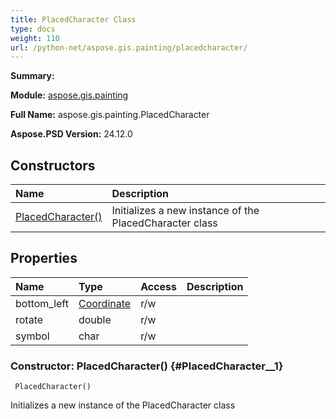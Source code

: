 ```yaml
---
title: PlacedCharacter Class
type: docs
weight: 110
url: /python-net/aspose.gis.painting/placedcharacter/
---
```


**Summary:** 

**Module:** [aspose.gis.painting](/psd/python-net/aspose.gis.painting/)

**Full Name:** aspose.gis.painting.PlacedCharacter

**Aspose.PSD Version:** 24.12.0

## **Constructors**
| **Name** | **Description** |
| :- | :- |
| [PlacedCharacter()](#PlacedCharacter__1) | Initializes a new instance of the PlacedCharacter class |
## **Properties**
| **Name** | **Type** | **Access** | **Description** |
| :- | :- | :- | :- |
| bottom_left | [Coordinate](/psd/python-net/aspose.gis.common/coordinate/) | r/w |    |
| rotate | double | r/w |    |
| symbol | char | r/w |    |


### Constructor: PlacedCharacter() {#PlacedCharacter__1}


```
 PlacedCharacter() 
```

Initializes a new instance of the PlacedCharacter class

